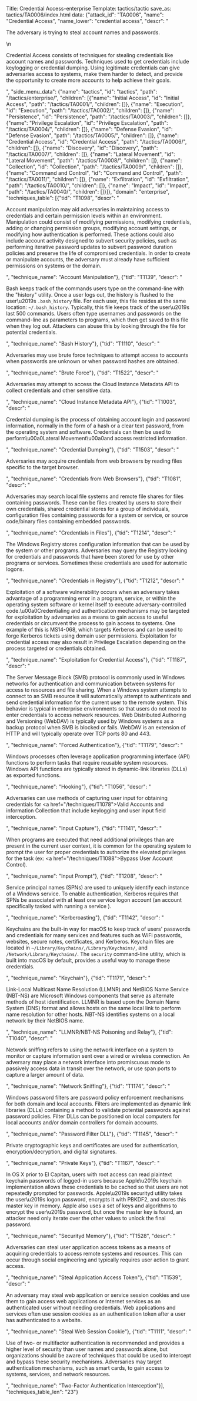Title: Credential Access-enterprise
Template: tactics/tactic
save_as: tactics/TA0006/index.html
data: {"attack_id": "TA0006", "name": "Credential Access", "name_lower": "credential access", "descr": "<p>The adversary is trying to steal account names and passwords.</p>\n<p>Credential Access consists of techniques for stealing credentials like account names and passwords. Techniques used to get credentials include keylogging or credential dumping. Using legitimate credentials can give adversaries access to systems, make them harder to detect, and provide the opportunity to create more accounts to help achieve their goals.</p>", "side_menu_data": {"name": "tactics", "id": "tactics", "path": "/tactics/enterprise/", "children": [{"name": "Initial Access", "id": "Initial Access", "path": "/tactics/TA0001/", "children": []}, {"name": "Execution", "id": "Execution", "path": "/tactics/TA0002/", "children": []}, {"name": "Persistence", "id": "Persistence", "path": "/tactics/TA0003/", "children": []}, {"name": "Privilege Escalation", "id": "Privilege Escalation", "path": "/tactics/TA0004/", "children": []}, {"name": "Defense Evasion", "id": "Defense Evasion", "path": "/tactics/TA0005/", "children": []}, {"name": "Credential Access", "id": "Credential Access", "path": "/tactics/TA0006/", "children": []}, {"name": "Discovery", "id": "Discovery", "path": "/tactics/TA0007/", "children": []}, {"name": "Lateral Movement", "id": "Lateral Movement", "path": "/tactics/TA0008/", "children": []}, {"name": "Collection", "id": "Collection", "path": "/tactics/TA0009/", "children": []}, {"name": "Command and Control", "id": "Command and Control", "path": "/tactics/TA0011/", "children": []}, {"name": "Exfiltration", "id": "Exfiltration", "path": "/tactics/TA0010/", "children": []}, {"name": "Impact", "id": "Impact", "path": "/tactics/TA0040/", "children": []}]}, "domain": "enterprise", "techniques_table": [{"tid": "T1098", "descr": "<p>Account manipulation may aid adversaries in maintaining access to credentials and certain permission levels within an environment. Manipulation could consist of modifying permissions, modifying credentials, adding or changing permission groups, modifying account settings, or modifying how authentication is performed. These actions could also include account activity designed to subvert security policies, such as performing iterative password updates to subvert password duration policies and preserve the life of compromised credentials. In order to create or manipulate accounts, the adversary must already have sufficient permissions on systems or the domain.</p>", "technique_name": "Account Manipulation"}, {"tid": "T1139", "descr": "<p>Bash keeps track of the commands users type on the command-line with the \"history\" utility. Once a user logs out, the history is flushed to the user\u2019s <code>.bash_history</code> file. For each user, this file resides at the same location: <code>~/.bash_history</code>. Typically, this file keeps track of the user\u2019s last 500 commands. Users often type usernames and passwords on the command-line as parameters to programs, which then get saved to this file when they log out. Attackers can abuse this by looking through the file for potential credentials. </p>", "technique_name": "Bash History"}, {"tid": "T1110", "descr": "<p>Adversaries may use brute force techniques to attempt access to accounts when passwords are unknown or when password hashes are obtained.</p>", "technique_name": "Brute Force"}, {"tid": "T1522", "descr": "<p>Adversaries may attempt to access the Cloud Instance Metadata API to collect credentials and other sensitive data.</p>", "technique_name": "Cloud Instance Metadata API"}, {"tid": "T1003", "descr": "<p>Credential dumping is the process of obtaining account login and password information, normally in the form of a hash or a clear text password, from the operating system and software. Credentials can then be used to perform\u00a0Lateral Movement\u00a0and access restricted information.</p>", "technique_name": "Credential Dumping"}, {"tid": "T1503", "descr": "<p>Adversaries may acquire credentials from web browsers by reading files specific to the target browser.   </p>", "technique_name": "Credentials from Web Browsers"}, {"tid": "T1081", "descr": "<p>Adversaries may search local file systems and remote file shares for files containing passwords. These can be files created by users to store their own credentials, shared credential stores for a group of individuals, configuration files containing passwords for a system or service, or source code/binary files containing embedded passwords.</p>", "technique_name": "Credentials in Files"}, {"tid": "T1214", "descr": "<p>The Windows Registry stores configuration information that can be used by the system or other programs. Adversaries may query the Registry looking for credentials and passwords that have been stored for use by other programs or services. Sometimes these credentials are used for automatic logons.</p>", "technique_name": "Credentials in Registry"}, {"tid": "T1212", "descr": "<p>Exploitation of a software vulnerability occurs when an adversary takes advantage of a programming error in a program, service, or within the operating system software or kernel itself to execute adversary-controlled code.\u00a0Credentialing and authentication mechanisms may be targeted for exploitation by adversaries as a means to gain access to useful credentials or circumvent the process to gain access to systems. One example of this is MS14-068, which targets Kerberos and can be used to forge Kerberos tickets using domain user permissions.   Exploitation for credential access may also result in Privilege Escalation depending on the process targeted or credentials obtained.</p>", "technique_name": "Exploitation for Credential Access"}, {"tid": "T1187", "descr": "<p>The Server Message Block (SMB) protocol is commonly used in Windows networks for authentication and communication between systems for access to resources and file sharing. When a Windows system attempts to connect to an SMB resource it will automatically attempt to authenticate and send credential information for the current user to the remote system.  This behavior is typical in enterprise environments so that users do not need to enter credentials to access network resources. Web Distributed Authoring and Versioning (WebDAV) is typically used by Windows systems as a backup protocol when SMB is blocked or fails. WebDAV is an extension of HTTP and will typically operate over TCP ports 80 and 443.  </p>", "technique_name": "Forced Authentication"}, {"tid": "T1179", "descr": "<p>Windows processes often leverage application programming interface (API) functions to perform tasks that require reusable system resources. Windows API functions are typically stored in dynamic-link libraries (DLLs) as exported functions. </p>", "technique_name": "Hooking"}, {"tid": "T1056", "descr": "<p>Adversaries can use methods of capturing user input for obtaining credentials for <a href=\"/techniques/T1078\">Valid Accounts</a> and information Collection that include keylogging and user input field interception.</p>", "technique_name": "Input Capture"}, {"tid": "T1141", "descr": "<p>When programs are executed that need additional privileges than are present in the current user context, it is common for the operating system to prompt the user for proper credentials to authorize the elevated privileges for the task (ex: <a href=\"/techniques/T1088\">Bypass User Account Control</a>).</p>", "technique_name": "Input Prompt"}, {"tid": "T1208", "descr": "<p>Service principal names (SPNs) are used to uniquely identify each instance of a Windows service. To enable authentication, Kerberos requires that SPNs be associated with at least one service logon account (an account specifically tasked with running a service ).    </p>", "technique_name": "Kerberoasting"}, {"tid": "T1142", "descr": "<p>Keychains are the built-in way for macOS to keep track of users' passwords and credentials for many services and features such as WiFi passwords, websites, secure notes, certificates, and Kerberos. Keychain files are located in <code>~/Library/Keychains/</code>,<code>/Library/Keychains/</code>, and <code>/Network/Library/Keychains/</code>.  The <code>security</code> command-line utility, which is built into macOS by default, provides a useful way to manage these credentials.</p>", "technique_name": "Keychain"}, {"tid": "T1171", "descr": "<p>Link-Local Multicast Name Resolution (LLMNR) and NetBIOS Name Service (NBT-NS) are Microsoft Windows components that serve as alternate methods of host identification. LLMNR is based upon the Domain Name System (DNS) format and allows hosts on the same local link to perform name resolution for other hosts. NBT-NS identifies systems on a local network by their NetBIOS name.  </p>", "technique_name": "LLMNR/NBT-NS Poisoning and Relay"}, {"tid": "T1040", "descr": "<p>Network sniffing refers to using the network interface on a system to monitor or capture information sent over a wired or wireless connection. An adversary may place a network interface into promiscuous mode to passively access data in transit over the network, or use span ports to capture a larger amount of data.</p>", "technique_name": "Network Sniffing"}, {"tid": "T1174", "descr": "<p>Windows password filters are password policy enforcement mechanisms for both domain and local accounts. Filters are implemented as dynamic link libraries (DLLs) containing a method to validate potential passwords against password policies. Filter DLLs can be positioned on local computers for local accounts and/or domain controllers for domain accounts.</p>", "technique_name": "Password Filter DLL"}, {"tid": "T1145", "descr": "<p>Private cryptographic keys and certificates are used for authentication, encryption/decryption, and digital signatures. </p>", "technique_name": "Private Keys"}, {"tid": "T1167", "descr": "<p>In OS X prior to El Capitan, users with root access can read plaintext keychain passwords of logged-in users because Apple\u2019s keychain implementation allows these credentials to be cached so that users are not repeatedly prompted for passwords.   Apple\u2019s securityd utility takes the user\u2019s logon password, encrypts it with PBKDF2, and stores this master key in memory. Apple also uses a set of keys and algorithms to encrypt the user\u2019s password, but once the master key is found, an attacker need only iterate over the other values to unlock the final password. </p>", "technique_name": "Securityd Memory"}, {"tid": "T1528", "descr": "<p>Adversaries can steal user application access tokens as a means of acquiring credentials to access remote systems and resources. This can occur through social engineering and typically requires user action to grant access.</p>", "technique_name": "Steal Application Access Token"}, {"tid": "T1539", "descr": "<p>An adversary may steal web application or service session cookies and use them to gain access web applications or Internet services as an authenticated user without needing credentials. Web applications and services often use session cookies as an authentication token after a user has authenticated to a website.</p>", "technique_name": "Steal Web Session Cookie"}, {"tid": "T1111", "descr": "<p>Use of two- or multifactor authentication is recommended and provides a higher level of security than user names and passwords alone, but organizations should be aware of techniques that could be used to intercept and bypass these security mechanisms. Adversaries may target authentication mechanisms, such as smart cards, to gain access to systems, services, and network resources.</p>", "technique_name": "Two-Factor Authentication Interception"}], "techniques_table_len": "23"}